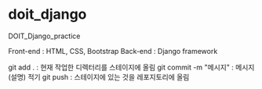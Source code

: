 # doit_django
DOIT_Django_practice

Front-end : HTML, CSS, Bootstrap
Back-end : Django framework

git add . : 현재 작업한 디렉터리를 스테이지에 올림
git commit -m "메시지" : 메시지(설명) 적기
git push : 스테이지에 있는 것을 레포지토리에 올림